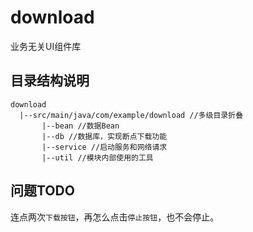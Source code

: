 # download

业务无关UI组件库

## 目录结构说明

```
download
  |--src/main/java/com/example/download //多级目录折叠
       |--bean //数据Bean
       |--db //数据库，实现断点下载功能
       |--service //启动服务和网络请求
       |--util //模块内部使用的工具
```

## 问题TODO

连点两次`下载按钮`，再怎么点击`停止按钮`，也不会停止。